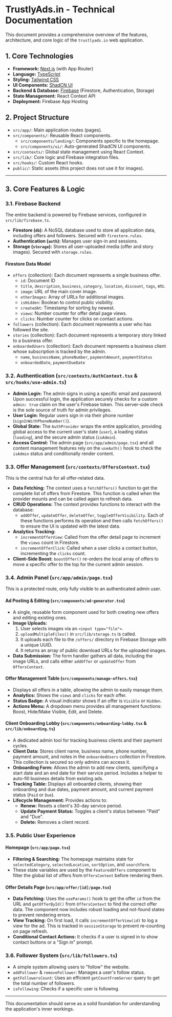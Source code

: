# TrustlyAds.in - Technical Documentation

This document provides a comprehensive overview of the features, architecture, and core logic of the `trustlyads.in` web application.

## 1. Core Technologies

- **Framework:** [Next.js](https://nextjs.org/) (with App Router)
- **Language:** [TypeScript](https://www.typescriptlang.org/)
- **Styling:** [Tailwind CSS](https://tailwindcss.com/)
- **UI Components:** [ShadCN UI](https://ui.shadcn.com/)
- **Backend & Database:** [Firebase](https://firebase.google.com/) (Firestore, Authentication, Storage)
- **State Management:** React Context API
- **Deployment:** Firebase App Hosting

## 2. Project Structure

- `src/app/`: Main application routes (pages).
- `src/components/`: Reusable React components.
  - `src/components/landing/`: Components specific to the homepage.
  - `src/components/ui/`: Auto-generated ShadCN UI components.
- `src/contexts/`: Global state management using React Context.
- `src/lib/`: Core logic and Firebase integration files.
- `src/hooks/`: Custom React hooks.
- `public/`: Static assets (this project does not use it for images).

---

## 3. Core Features & Logic

### 3.1. Firebase Backend

The entire backend is powered by Firebase services, configured in `src/lib/firebase.ts`.

- **Firestore (`db`):** A NoSQL database used to store all application data, including offers and followers. Secured with `firestore.rules`.
- **Authentication (`auth`):** Manages user sign-in and sessions.
- **Storage (`storage`):** Stores all user-uploaded media (offer and story images). Secured with `storage.rules`.

#### Firestore Data Model

- `offers` (collection): Each document represents a single business offer.
  - `id`: Document ID
  - `title`, `description`, `business`, `category`, `location`, `discount`, `tags`, etc.
  - `image`: URL of the main cover image.
  - `otherImages`: Array of URLs for additional images.
  - `isHidden`: Boolean to control public visibility.
  - `createdAt`: Timestamp for sorting by newest.
  - `views`: Number counter for offer detail page views.
  - `clicks`: Number counter for clicks on contact actions.
- `followers` (collection): Each document represents a user who has followed the site.
- `stories` (collection): Each document represents a temporary story linked to a business offer.
- `onboardedUsers` (collection): Each document represents a business client whose subscription is tracked by the admin.
  - `name`, `businessName`, `phoneNumber`, `paymentAmount`, `paymentStatus`
  - `onboardedDate`, `paymentDueDate`

### 3.2. Authentication (`src/contexts/AuthContext.tsx` & `src/hooks/use-admin.ts`)

- **Admin Login:** The admin signs in using a specific email and password. Upon successful login, the application securely checks for a custom `admin: true` claim on the user's Firebase token. This server-side check is the sole source of truth for admin privileges.
- **User Login:** Regular users sign in via their phone number (`signInWithPhoneNumber()`).
- **Global State:** The `AuthProvider` wraps the entire application, providing global access to the current user's state (`user`), a loading status (`loading`), and the secure admin status (`isAdmin`).
- **Access Control:** The admin page (`src/app/admin/page.tsx`) and all content management features rely on the `useAuth()` hook to check the `isAdmin` status and conditionally render content.

### 3.3. Offer Management (`src/contexts/OffersContext.tsx`)

This is the central hub for all offer-related data.

- **Data Fetching:** The context uses a `fetchOffers()` function to get the complete list of offers from Firestore. This function is called when the provider mounts and can be called again to refresh data.
- **CRUD Operations:** The context provides functions to interact with the database:
  - `addOffer`, `updateOffer`, `deleteOffer`, `toggleOfferVisibility`. Each of these functions performs its operation and then calls `fetchOffers()` to ensure the UI is updated with the latest data.
- **Analytics Tracking:**
  - `incrementOfferView`: Called from the offer detail page to increment the `views` count in Firestore.
  - `incrementOfferClick`: Called when a user clicks a contact button, incrementing the `clicks` count.
- **Client-Side Boost:** `boostOffer()` re-orders the local array of offers to move a specific offer to the top for the current admin session.

### 3.4. Admin Panel (`src/app/admin/page.tsx`)

This is a protected route, only fully visible to an authenticated admin user.

#### Ad Posting & Editing (`src/components/ad-generator.tsx`)

- A single, reusable form component used for both creating new offers and editing existing ones.
- **Image Uploads:**
  1. User selects images via an `<input type="file">`.
  2. `uploadMultipleFiles()` in `src/lib/storage.ts` is called.
  3. It uploads each file to the `/offers/` directory in Firebase Storage with a unique UUID.
  4. It returns an array of public download URLs for the uploaded images.
- **Data Submission:** The form handler gathers all data, including the image URLs, and calls either `addOffer` or `updateOffer` from `OffersContext`.

#### Offer Management Table (`src/components/manage-offers.tsx`)

- Displays all offers in a table, allowing the admin to easily manage them.
- **Analytics:** Shows the `views` and `clicks` for each offer.
- **Status Badge:** A visual indicator shows if an offer is `Visible` or `Hidden`.
- **Actions Menu:** A dropdown menu provides all management functions: Boost, Hide/Make Visible, Edit, and Delete.

#### Client Onboarding Lobby (`src/components/onboarding-lobby.tsx` & `src/lib/onboarding.ts`)

- A dedicated admin tool for tracking business clients and their payment cycles.
- **Client Data:** Stores client name, business name, phone number, payment amount, and notes in the `onboardedUsers` collection in Firestore. This collection is secured so only admins can access it.
- **Onboarding Form:** Allows the admin to add new clients, specifying a start date and an end date for their service period. Includes a helper to auto-fill business details from existing ads.
- **Tracking Table:** Displays all onboarded clients, showing their onboarding and due dates, payment amount, and current payment status (`Paid` or `Due`).
- **Lifecycle Management:** Provides actions to:
  - **Renew:** Resets a client's 30-day service period.
  - **Update Payment Status:** Toggles a client's status between "Paid" and "Due".
  - **Delete:** Removes a client record.

### 3.5. Public User Experience

#### Homepage (`src/app/page.tsx`)

- **Filtering & Searching:** The homepage maintains state for `selectedCategory`, `selectedLocation`, `sortOption`, and `searchTerm`.
- These state variables are used by the `FeaturedOffers` component to filter the global list of offers from `OffersContext` before rendering them.

#### Offer Details Page (`src/app/offer/[id]/page.tsx`)

- **Data Fetching:** Uses the `useParams()` hook to get the offer `id` from the URL and `getOfferById()` from `OffersContext` to find the correct offer data. The component now includes robust loading and not-found states to prevent rendering errors.
- **View Tracking:** On first load, it calls `incrementOfferView(id)` to log a view for the ad. This is tracked in `sessionStorage` to prevent re-counting on page refresh.
- **Conditional Contact Actions:** It checks if a user is signed in to show contact buttons or a "Sign in" prompt.

### 3.6. Follower System (`src/lib/followers.ts`)

- A simple system allowing users to "follow" the website.
- `addFollower` & `removeFollower`: Manages a user's follow status.
- `getFollowersCount`: Uses an efficient `getCountFromServer` query to get the total number of followers.
- `isFollowing`: Checks if a specific user is following.

---
This documentation should serve as a solid foundation for understanding the application's inner workings.
